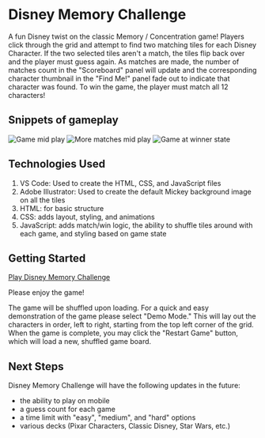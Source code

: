 # Disney Memory Challenge
A fun Disney twist on the classic Memory / Concentration game! Players click through the grid and attempt to find two matching tiles for each Disney Character. If the two selected tiles aren't a match, the tiles flip back over and the player must guess again. As matches are made, the number of matches count in the "Scoreboard" panel will update and the corresponding character thumbnail in the "Find Me!" panel fade out to indicate that character was found. To win the game, the player must match all 12 characters! 

## Snippets of gameplay
![Game mid play](https://i.imgur.com/kscjLGt.png)
![More matches mid play](https://i.imgur.com/VjZnIa5.jpg)
![Game at winner state](https://i.imgur.com/6f1Amul.jpg)

## Technologies Used
1. VS Code: Used to create the HTML, CSS, and JavaScript files
2. Adobe Illustrator: Used to create the default Mickey background image on all the tiles
3. HTML: for basic structure
4. CSS: adds layout, styling, and animations
5. JavaScript: adds match/win logic, the ability to shuffle tiles around with each game, and styling based on game state 

## Getting Started
[Play Disney Memory Challenge](https://reiduf.github.io/project-1-memory/)

Please enjoy the game!

The game will be shuffled upon loading. For a quick and easy demonstration of the game please select "Demo Mode." This will lay out the characters in order, left to right, starting from the top left corner of the grid. When the game is complete, you may click the "Restart Game" button, which will load a new, shuffled game board.

## Next Steps
Disney Memory Challenge will have the following updates in the future:
- the ability to play on mobile
- a guess count for each game
- a time limit with "easy", "medium", and "hard" options 
- various decks (Pixar Characters, Classic Disney, Star Wars, etc.)